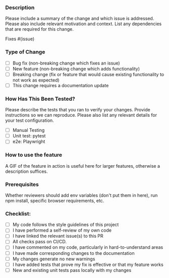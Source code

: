 ### Description

Please include a summary of the change and which issue is addressed. Please also include relevant motivation and context. List any dependencies that are required for this change.

Fixes #(issue)

### Type of Change

- [ ] Bug fix (non-breaking change which fixes an issue)
- [ ] New feature (non-breaking change which adds functionality)
- [ ] Breaking change (fix or feature that would cause existing functionality to not work as expected)
- [ ] This change requires a documentation update

### How Has This Been Tested?

Please describe the tests that you ran to verify your changes. Provide instructions so we can reproduce. Please also list any relevant details for your test configuration.

- [ ] Manual Testing
- [ ] Unit test: pytest
- [ ] e2e: Playwright

### How to use the feature

A GIF of the feature in action is useful here for larger features, otherwise a description suffices.

### Prerequisites

Whether reviewers should add env variables (don't put them in here), run npm install, specific browser requirements, etc.

### Checklist:

- [ ] My code follows the style guidelines of this project
- [ ] I have performed a self-review of my own code
- [ ] I have linked the relevant issue(s) to this PR
- [ ] All checks pass on CI/CD.
- [ ] I have commented on my code, particularly in hard-to-understand areas
- [ ] I have made corresponding changes to the documentation
- [ ] My changes generate no new warnings
- [ ] I have added tests that prove my fix is effective or that my feature works
- [ ] New and existing unit tests pass locally with my changes
